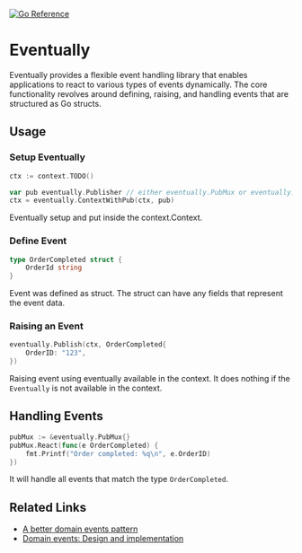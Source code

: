 [![Go Reference](https://pkg.go.dev/badge/github.com/uudashr/eventually.svg)](https://pkg.go.dev/github.com/uudashr/eventually)

# Eventually
Eventually provides a flexible event handling library that enables applications to react to various types of events dynamically. The core functionality revolves around defining, raising, and handling events that are structured as Go structs.

## Usage


### Setup Eventually

```go
ctx := context.TODO()

var pub eventually.Publisher // either eventually.PubMux or eventually.Recorder
ctx = eventually.ContextWithPub(ctx, pub)
```

Eventually setup and put inside the context.Context.

### Define Event
```go
type OrderCompleted struct {
    OrderId string
}
```

Event was defined as struct. The struct can have any fields that represent the event data.

### Raising an Event

```go
eventually.Publish(ctx, OrderCompleted{
    OrderID: "123",
})
```

Raising event using eventually available in the context. It does nothing if the `Eventually` is not available in the context.

## Handling Events

```go
pubMux := &eventually.PubMux{}
pubMux.React(func(e OrderCompleted) {
    fmt.Printf("Order completed: %q\n", e.OrderID)
})
```

It will handle all events that match the type `OrderCompleted`.

## Related Links
- [A better domain events pattern](https://lostechies.com/jimmybogard/2014/05/13/a-better-domain-events-pattern/)
- [Domain events: Design and implementation](https://learn.microsoft.com/en-us/dotnet/architecture/microservices/microservice-ddd-cqrs-patterns/domain-events-design-implementation)